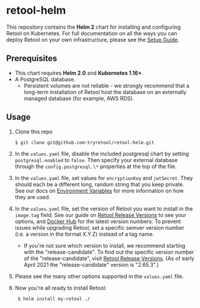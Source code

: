 # retool-helm

This repository contains the **Helm 2** chart for installing and configuring
Retool on Kubernetes. For full documentation on all the ways you can deploy
Retool on your own infrastructure, please see the [Setup
Guide](https://docs.retool.com/docs/setup-instructions).

## Prerequisites

- This chart requires **Helm 2.0** and **Kubernetes 1.16+**.
- A PostgreSQL database.
  - Persistent volumes are not reliable - we strongly recommend that a long-term
  installation of Retool host the database on an externally managed database (for example, AWS RDS).

## Usage
1.  Clone this repo

        $ git clone git@github.com:tryretool/retool-helm.git

1. In the `values.yaml` file, disable the included postgresql chart by setting
`postgresql.enabled` to `false`. Then specify your external database
through the `config.postgresql.\*` properties at the top of the file.

1. In the `values.yaml` file, set values for `encryptionKey` and `jwtSecret`. They should each be a different long, random string that you keep private. See our docs on [Environment Variables](https://docs.retool.com/docs/environment-variables) for more information on how they are used.

1. In the `values.yaml` file, set the version of Retool you want to install in the `image.tag` field. See our guide on [Retool Release Versions](https://docs.retool.com/docs/updating-retool-on-premise#retool-release-versions) to see your options, and [Docker Hub](https://hub.docker.com/r/tryretool/backend/tags) for the latest version numbers. To prevent issues while upgrading Retool, set a specific semver version number (i.e. a version in the format X.Y.Z) instead of a tag name.
    * If you're not sure which version to install, we recommend starting with the "release-candidate". To find out the specific version number of the "release-candidate", visit [Retool Release Versions](https://docs.retool.com/docs/updating-retool-on-premise#retool-release-versions). (As of early April 2021 the "release-candidate" version is "2.65.3".)

1. Please see the many other options supported in the `values.yaml` file.

1. Now you're all ready to install Retool:

        $ helm install my-retool ./
